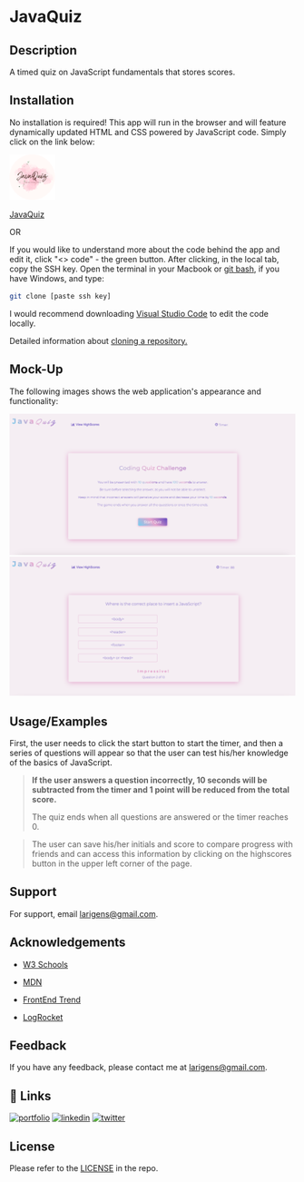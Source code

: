 
# JavaQuiz

## Description

A timed quiz on JavaScript fundamentals that stores scores.

## Installation

No installation is required! This app will run in the browser and will feature dynamically updated HTML and CSS powered by JavaScript code. Simply click on the link below:

<img src="./assets/favicon/apple-touch-icon.png" alt="logo" width="80px" height="80px">

[JavaQuiz](https://larigens.github.io/javaquiz/)
    
OR

If you would like to understand more about the code behind the app and edit it, click "<> code" - the green button. After clicking, in the local tab, copy the SSH key. Open the terminal in your Macbook or [git bash](https://git-scm.com/downloads), if you have Windows, and type:

```bash
git clone [paste ssh key]
```

I would recommend downloading [Visual Studio Code](https://code.visualstudio.com/download) to edit the code locally. 

Detailed information about [cloning a repository.](https://docs.github.com/en/repositories/creating-and-managing-repositories/cloning-a-repository)

## Mock-Up

The following images shows the web application's appearance and functionality:

![App Screenshot](./assets/images/screenshot.png)
![App Screenshot](./assets/images/screenshot2.png)

## Usage/Examples

First, the user needs to click the start button to start the timer, and then a series of questions will appear so that the user can test his/her knowledge of the basics of JavaScript.

> **If the user answers a question incorrectly, 10 seconds will be subtracted from the timer and 1 point will be reduced from the total score.**
>
>The quiz ends when all questions are answered or the timer reaches 0.

>The user can save his/her initials and score to compare progress with friends and can access this information by clicking on the highscores button in the upper left corner of the page.

## Support

For support, email larigens@gmail.com.

## Acknowledgements

- [W3 Schools](https://www.w3schools.com)

- [MDN](https://developer.mozilla.org/en-US/)

- [FrontEnd Trend](https://linktr.ee/frontend_trend)
  
- [LogRocket](https://blog.logrocket.com/storing-retrieving-javascript-objects-localstorage/)

## Feedback

If you have any feedback, please contact me at larigens@gmail.com.

## 🔗 Links
[![portfolio](https://img.shields.io/badge/my_portfolio-000?style=for-the-badge&logo=ko-fi&logoColor=white)](https://larigens.github.io/lari-gui/)
[![linkedin](https://img.shields.io/badge/linkedin-0A66C2?style=for-the-badge&logo=linkedin&logoColor=white)](https://www.linkedin.com/in/lari-gui/)
[![twitter](https://img.shields.io/badge/twitter-1DA1F2?style=for-the-badge&logo=twitter&logoColor=white)](https://twitter.com/coffeebr_eak)

## License

Please refer to the [LICENSE](https://choosealicense.com/licenses/mit/) in the repo.
